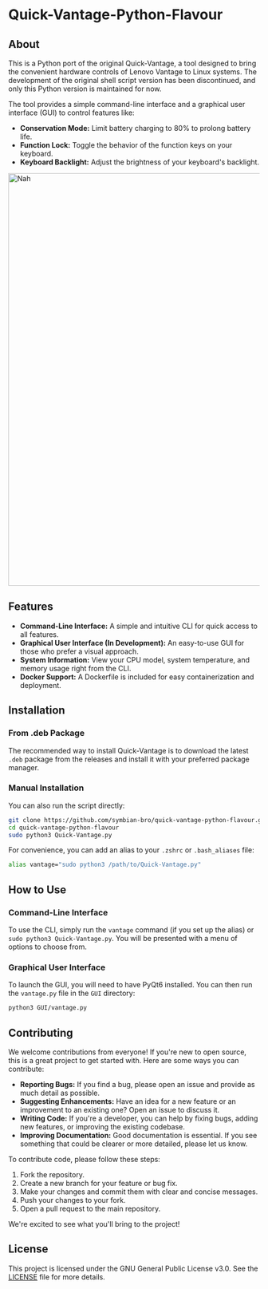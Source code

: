 # Quick-Vantage-Python-Flavour

## About

This is a Python port of the original Quick-Vantage, a tool designed to bring the convenient hardware controls of Lenovo Vantage to Linux systems. The development of the original shell script version has been discontinued, and only this Python version is maintained for now.

The tool provides a simple command-line interface and a graphical user interface (GUI) to control features like:

  * **Conservation Mode:** Limit battery charging to 80% to prolong battery life.
  * **Function Lock:** Toggle the behavior of the function keys on your keyboard.
  * **Keyboard Backlight:** Adjust the brightness of your keyboard's backlight.

<img width="1242" height="827" alt="Nah" src="https://github.com/user-attachments/assets/16126aa5-37b2-4f46-9a98-d0708d0284df">

## Features

  * **Command-Line Interface:** A simple and intuitive CLI for quick access to all features.
  * **Graphical User Interface (In Development):** An easy-to-use GUI for those who prefer a visual approach.
  * **System Information:** View your CPU model, system temperature, and memory usage right from the CLI.
  * **Docker Support:** A Dockerfile is included for easy containerization and deployment.

## Installation

### From .deb Package

The recommended way to install Quick-Vantage is to download the latest `.deb` package from the releases and install it with your preferred package manager.

### Manual Installation

You can also run the script directly:

```bash
git clone https://github.com/symbian-bro/quick-vantage-python-flavour.git
cd quick-vantage-python-flavour
sudo python3 Quick-Vantage.py
```

For convenience, you can add an alias to your `.zshrc` or `.bash_aliases` file:

```bash
alias vantage="sudo python3 /path/to/Quick-Vantage.py"
```

## How to Use

### Command-Line Interface

To use the CLI, simply run the `vantage` command (if you set up the alias) or `sudo python3 Quick-Vantage.py`. You will be presented with a menu of options to choose from.

### Graphical User Interface

To launch the GUI, you will need to have PyQt6 installed. You can then run the `vantage.py` file in the `GUI` directory:

```bash
python3 GUI/vantage.py
```

## Contributing

We welcome contributions from everyone\! If you're new to open source, this is a great project to get started with. Here are some ways you can contribute:

  * **Reporting Bugs:** If you find a bug, please open an issue and provide as much detail as possible.
  * **Suggesting Enhancements:** Have an idea for a new feature or an improvement to an existing one? Open an issue to discuss it.
  * **Writing Code:** If you're a developer, you can help by fixing bugs, adding new features, or improving the existing codebase.
  * **Improving Documentation:** Good documentation is essential. If you see something that could be clearer or more detailed, please let us know.

To contribute code, please follow these steps:

1.  Fork the repository.
2.  Create a new branch for your feature or bug fix.
3.  Make your changes and commit them with clear and concise messages.
4.  Push your changes to your fork.
5.  Open a pull request to the main repository.

We're excited to see what you'll bring to the project\!

## License

This project is licensed under the GNU General Public License v3.0. See the [LICENSE](https://www.google.com/search?q=LICENSE) file for more details.
